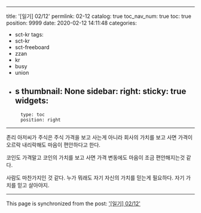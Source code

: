 
---
title: '[일기] 02/12'
permlink: 02-12
catalog: true
toc_nav_num: true
toc: true
position: 9999
date: 2020-02-12 14:11:48
categories:
- sct-kr
tags:
- sct-kr
- sct-freeboard
- zzan
- kr
- busy
- union
- s
thumbnail: None
sidebar:
    right:
        sticky: true
widgets:
    -
        type: toc
        position: right
---


존리 아저씨가 주식은 주식 가격을 보고 사는게 아니라 
회사의 가치를 보고 사면 가격이 오르락 내리락해도 마음이 편안하다고 한다.

코인도 가격말고 코인의 가치를 보고 사면
가격 변동에도 마음이 조금 편안해지는것 같다.

사람도 마찬가지인 것 같다.
누가 뭐래도 자기 자신의 가치를 믿는게 필요하다.
자기 가치를 믿고 살아야지.

- - -

This page is synchronized from the post: ['[일기] 02/12'](https://steemit.com/@jacobyu/02-12)
